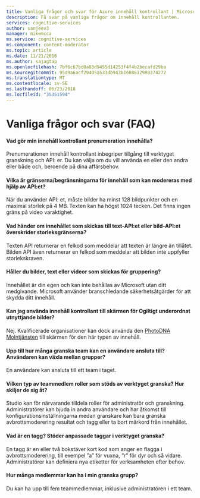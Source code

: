 ```yaml
---
title: Vanliga frågor och svar för Azure innehåll kontrollant | Microsoft Docs
description: Få svar på vanliga frågor om innehåll kontrollanten.
services: cognitive-services
author: sanjeev3
manager: mikemcca
ms.service: cognitive-services
ms.component: content-moderator
ms.topic: article
ms.date: 11/21/2016
ms.author: sajagtap
ms.openlocfilehash: 7bf6c67bd0a83d9455d14253f4f4b2becafd29ba
ms.sourcegitcommit: 95d9a6acf29405a533db943b1688612980374272
ms.translationtype: MT
ms.contentlocale: sv-SE
ms.lasthandoff: 06/23/2018
ms.locfileid: "35351594"
---
```

# <a name="frequently-asked-questions-faq"></a>Vanliga frågor och svar (FAQ)

#### <a name="what-does-my-content-moderator-subscription-include"></a>Vad gör min innehåll kontrollant prenumeration innehålla?
Prenumerationen innehåll kontrollant inbegriper tillgång till verktyget granskning och API: er. Du kan välja om du vill använda en eller den andra eller både och, beroende på dina affärsbehov.

#### <a name="what-are-the-limitsrestrictions-of-the-content-that-can-be-moderated-by-using-the-api"></a>Vilka är gränserna/begränsningarna för innehåll som kan modereras med hjälp av API:et?
När du använder API: et, måste bilder ha minst 128 bildpunkter och en maximal storlek på 4 MB. Texten kan ha högst 1024 tecken. Det finns ingen gräns på video varaktighet.

#### <a name="what-happens-if-the-content-passed-to-the-text-api-or-the-image-api-exceeds-the-size-limits"></a>Vad händer om innehållet som skickas till text-API:et eller bild-API:et överskrider storleksgränserna?
Texten API returnerar en felkod som meddelar att texten är längre än tillåtet. Bilden API även returnerar en felkod som meddelar att bilden inte uppfyller storlekskraven.

#### <a name="do-you-keep-the-images-text-or-videos-that-are-submitted-for-moderation"></a>Håller du bilder, text eller videor som skickas för gruppering?
Innehållet är din egen och kan inte behållas av Microsoft utan ditt medgivande. Microsoft använder branschledande säkerhetsåtgärder för att skydda ditt innehåll.

#### <a name="can-i-use-content-moderator-to-screen-for-illegal-child-exploitation-images"></a>Kan jag använda innehåll kontrollant till skärmen för Ogiltigt underordnat utnyttjande bilder?
Nej. Kvalificerade organisationer kan dock använda den [PhotoDNA Molntjänsten](https://www.microsoft.com/photodna "Molntjänsten i Microsoft PhotoDNA") till skärmen för den här typen av innehåll.

#### <a name="up-to-how-many-review-teams-can-a-user-join-can-the-user-switch-between-teams"></a>Upp till hur många granska team kan en användare ansluta till? Användaren kan växla mellan grupper?
En användare kan ansluta till ett team i taget.

#### <a name="what-kind-of-team-member-roles-are-supported-by-the-review-tool-how-are-they-different"></a>Vilken typ av teammedlem roller som stöds av verktyget granska? Hur skiljer de sig åt?
Studio kan för närvarande tilldela roller för administratör och granskning. Administratörer kan bjuda in andra användare och har åtkomst till konfigurationsinställningarna medan granskare kan bara granska avbrottsmoderering resultat och tagg eller ta bort märkord från innehållet.

#### <a name="what-is-a-tag-does-the-review-tool-support-custom-tags"></a>Vad är en tagg? Stöder anpassade taggar i verktyget granska?
En tagg är en eller två bokstäver kort kod som anger en flagga i avbrottsmoderering, till exempel ”a” för vuxna, ”r” för dyr och så vidare. Administratörer kan definiera nya etiketter för verksamheten efter behov.

#### <a name="how-many-team-members-can-i-have-in-my-review-team"></a>Hur många medlemmar kan ha i min granska grupp?
Du kan ha upp till fem teammedlemmar, inklusive administratören i ett team.
